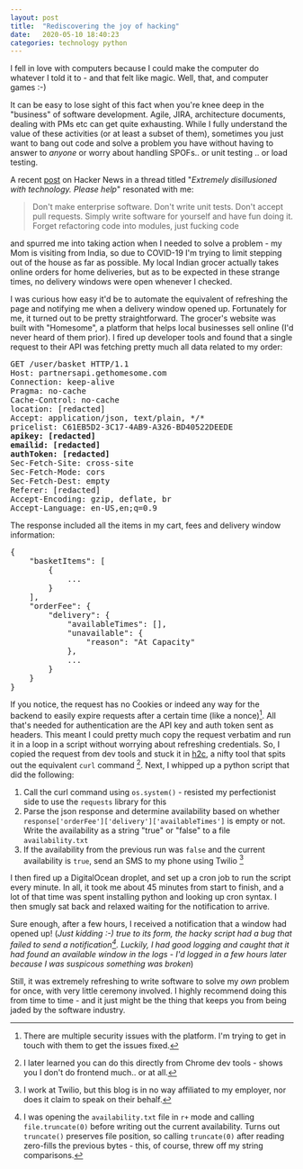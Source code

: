 ```yaml
---
layout: post
title:  "Rediscovering the joy of hacking"
date:   2020-05-10 18:40:23
categories: technology python
---
```


I fell in love with computers because I could make the computer do whatever I told it to - and that felt like magic. Well, that, and computer games :-)

It can be easy to lose sight of this fact when you're knee deep in the "business" of software development. Agile, JIRA, architecture documents, dealing with PMs etc can get quite exhausting.
 While I fully understand the value of these activities (or at least a subset of them), sometimes you just want to bang out code and solve a problem you have without having to  answer to _anyone_  or worry about handling SPOFs.. or unit testing .. or load testing.

A recent [post](https://news.ycombinator.com/item?id=23072442) on Hacker News in a thread titled "_Extremely disillusioned with technology. Please help_" resonated with me:
>Don't make enterprise software. Don't write unit tests. Don't accept pull requests. Simply write software for yourself and have fun doing it. Forget refactoring code into modules, just fucking code

 and spurred me into taking action when I needed to solve a problem - my Mom is visiting from India, so due to COVID-19 I'm trying to limit stepping out of the house as far as possible. 
My local Indian grocer actually takes online orders for home deliveries, but as to be expected in these strange times, no delivery windows were open whenever I checked.

 I was curious how easy it'd be to automate the equivalent of refreshing the page and notifying me when a delivery window opened up.
Fortunately for me, it turned out to be pretty straightforward. The grocer's website was built with "Homesome", a platform that helps local businesses sell online (I'd never heard of them prior). I fired up developer tools and found that a single request to their API was fetching pretty much all data related to my order:

<pre>
GET /user/basket HTTP/1.1
Host: partnersapi.gethomesome.com
Connection: keep-alive
Pragma: no-cache
Cache-Control: no-cache
location: [redacted]
Accept: application/json, text/plain, */*
pricelist: C61EB5D2-3C17-4AB9-A326-BD40522DEEDE
<b>apikey: [redacted]</b>
<b>emailid: [redacted]</b>
<b>authToken: [redacted]</b>
Sec-Fetch-Site: cross-site
Sec-Fetch-Mode: cors
Sec-Fetch-Dest: empty
Referer: [redacted]
Accept-Encoding: gzip, deflate, br
Accept-Language: en-US,en;q=0.9
</pre>

The response included all the items in my cart, fees and delivery window information:
<pre>
{
    "basketItems": [
        {
            ...
        }
    ],
    "orderFee": {
        "delivery": {
            "availableTimes": [],
            "unavailable": {
                "reason": "At Capacity"
            },
            ...
        }
    }
}
</pre>

If you notice, the request has no Cookies or indeed any way for the backend to easily expire requests after a certain time (like a nonce)[^1]. All that's needed for authentication are the API key and auth token sent as headers. This meant I could pretty much copy the request verbatim and run it in a loop in a script without worrying about refreshing credentials. So, I copied the request from dev tools and stuck it in [h2c](https://curl.haxx.se/h2c/), a nifty tool that spits out the equivalent `curl` command [^2]. Next, I whipped up a python script that did the following:

1. Call the curl command using `os.system()` - resisted my perfectionist side to use the `requests` library for this
2. Parse the json response and determine availability based on whether `response['orderFee']['delivery']['availableTimes']` is empty or not. Write the availability as a string "true" or "false" to a file `availability.txt`
3. If the availability from the previous run was `false` and the current availability is `true`, send an SMS to my phone using Twilio [^3]

I then fired up a DigitalOcean droplet, and set up a cron job to run the script every minute. In all, it took me about 45 minutes from start to finish, and a lot of that time was spent installing python and looking up cron syntax. I then smugly sat back and relaxed waiting for the notification to arrive.

Sure enough, after a few hours, I received a notification that a window had opened up! (_Just kidding :-) true to its form, the hacky script had a bug that failed to send a notification[^4]. Luckily, I had good logging and caught that it had found an available window in the logs - I'd logged in a few hours later because I was suspicous something was broken_)

Still, it was extremely refreshing to write software to solve my _own_ problem for once, with very little ceremony involved. I highly recommend doing this from time to time - and it just might be the thing that keeps you from being jaded by the software industry.

[^1]: There are multiple security issues with the platform. I'm trying to get in touch with them to get the issues fixed.

[^2]: I later learned you can do this directly from Chrome dev tools - shows you I don't do frontend much.. or at all.

[^3]: I work at Twilio, but this blog is in no way affiliated to my employer, nor does it claim to speak on their behalf.

[^4]: I was opening the `availability.txt` file in `r+` mode and calling `file.truncate(0)` before writing out the current availability. Turns out `truncate()` preserves file position, so calling `truncate(0)` after reading zero-fills the previous bytes - this, of course, threw off my string comparisons.